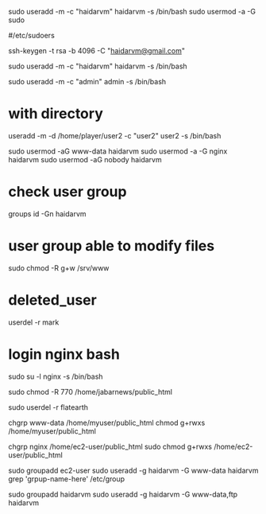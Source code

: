 sudo useradd -m -c "haidarvm" haidarvm  -s /bin/bash 
sudo usermod -a -G sudo <username>

#/etc/sudoers

ssh-keygen -t rsa -b 4096 -C "haidarvm@gmail.com"

sudo useradd -m -c "haidarvm" haidarvm  -s /bin/bash 

sudo useradd -m -c "admin" admin  -s /bin/bash 

# with directory
useradd -m -d /home/player/user2 -c "user2" user2  -s /bin/bash 

sudo usermod -aG www-data haidarvm
sudo usermod -a -G  nginx haidarvm
sudo usermod -aG  nobody haidarvm

# check user group
groups
id -Gn haidarvm

# user group able to modify files
sudo chmod -R g+w /srv/www

# deleted_user
userdel -r mark

# login nginx bash
sudo su -l nginx -s /bin/bash

sudo chmod -R 770 /home/jabarnews/public_html

sudo userdel -r flatearth

chgrp www-data /home/myuser/public_html
chmod g+rwxs /home/myuser/public_html


chgrp nginx /home/ec2-user/public_html
sudo chmod g+rwxs /home/ec2-user/public_html


sudo groupadd ec2-user
sudo useradd -g haidarvm -G www-data haidarvm
grep 'grpup-name-here' /etc/group

sudo groupadd haidarvm
sudo useradd -g haidarvm -G www-data,ftp haidarvm

